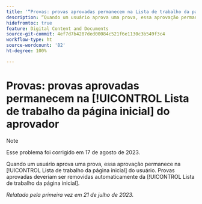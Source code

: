 ```yaml
---
title: '“Provas: provas aprovadas permanecem na Lista de trabalho da página inicial do aprovador”'
description: “Quando um usuário aprova uma prova, essa aprovação permanece na Lista de trabalho da página inicial do usuário. As provas aprovadas deveriam ser removidas automaticamente da Lista de trabalho da página inicial.”
hidefromtoc: true
feature: Digital Content and Documents
source-git-commit: 4ef7d7b4287ded00084c521f6e1130c3b549f3c4
workflow-type: ht
source-wordcount: '82'
ht-degree: 100%

---
```



# Provas: provas aprovadas permanecem na [!UICONTROL Lista de trabalho da página inicial] do aprovador

<!--WF and WFP TOCs-->

>[!NOTE]
>
>Esse problema foi corrigido em 17 de agosto de 2023.

Quando um usuário aprova uma prova, essa aprovação permanece na [!UICONTROL Lista de trabalho da página inicial] do usuário. Provas aprovadas deveriam ser removidas automaticamente da [!UICONTROL Lista de trabalho da página inicial].

_Relatado pela primeira vez em 21 de julho de 2023._

